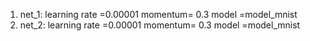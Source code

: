 1. net_1: learning rate =0.00001 momentum= 0.3 model =model_mnist
2. net_2: learning rate =0.00001 momentum= 0.3 model =model_mnist
